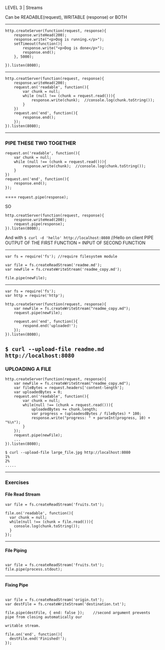 LEVEL 3 | Streams

Can be READABLE(request),	WRITABLE (response) or  BOTH

---
```
http.createServer(function(request, response){
	response.writeHead(200);
	response.write("<p>Dog is running.</p>");
	setTimeout(function(){
		response.write("<p>Dog is done</p>");
		response.end();
	}, 5000);

}).listen(8080);
```
---
```
http.creatServer(function(request, response){
	response.writeHead(200);
	request.on('readable', function(){
		var chunk = null;
		while (null !== (chunk = request.read())){
			response.write(chunk);	//console.log(chunk.toString());
		}
	})
	request.on('end', function(){
		response.end();
	});
}).listen(8080);
```
---

### PIPE THESE TWO TOGETHER 
```
request.on('readable', function(){
	var chunk = null;
	while (null !== (chunk = request.read())){
		response.write(chunk);	//console.log(chunk.toString());
	}
})
request.on('end', function(){
	response.end();
});
```
====
```request.pipe(response);``` 

SO 
```
http.creatServer(function(request, response){
	response.writeHead(200);
	request.pipe(response);
}).listen(8080);
```
And with ```$ curl -d 'hello' http://localhost:8080```       //Hello on client
PIPE OUTPUT OF THE FIRST FUNCTION = INPUT OF SECOND FUNCTION

---
```
var fs = require('fs');	//require filesystem module

var file = fs.createReadStream('readme.md');
var newFile = fs.createWriteStream('readme_copy.md');

file.pipe(newFile);
```
---
```
var fs = require('fs');
var http = require('http');

http.createServer(function(request, response){
	var newFile = fs.createWriteStream("readme_copy.md");
	request.pipe(newFile);

	request.on('end', function(){
		respond.end('uploaded!');
	});
}).listen(8080);
```
```$ curl --upload-file readme.md http://localhost:8080```
---

### UPLOADING A FILE
```
http.createServer(function(request, response){
	var newFile = fs.createWriteStream("readme_copy.md");
	var fileBytes = request.headers['content-length'];
	var uploadedBytes = 0;
	request.on('readable', function(){
		var chunk = null;
		while(null !== (chunk = request.read())){
			uploadedBytes += chunk.length;
			var progress = (uploadesdBytes / fileBytes) * 100;
			response.write("progress: " + parseInt(progress, 10) + "%\n");
		}
	});
	request.pipe(newFile);
	...
}).listen(8080);
```
```$ node app.js	//Listening on port 8080
$ curl --upload-file large_file.jpg http://localhost:8080
1%
2%
.....
```


---

### Exercises

#### File Read Stream

```var fs = require('fs');
var file = fs.createReadStream('fruits.txt');

file.on('readable', function(){
  var chunk = null;
  while(null !== (chunk = file.read())){
    console.log(chunk.toString());    
  }  
});
```
---

#### File Piping

```var fs = require('fs');

var file = fs.createReadStream('fruits.txt');
file.pipe(process.stdout);
```
---

#### Fixing Pipe

```var fs = require('fs');

var file = fs.createReadStream('origin.txt');
var destFile = fs.createWriteStream('destination.txt');

file.pipe(destFile, { end: false });	//second argument prevents pipe from closing automatically our 

writable stream.

file.on('end', function(){
  destFile.end('Finished!');
});
```
